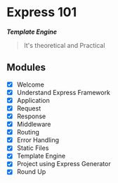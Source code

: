 # Express 101

**_Template Engine_**

> It's theoretical and Practical

## Modules

- [x] Welcome
- [x] Understand Express Framework
- [x] Application
- [x] Request
- [x] Response
- [x] Middleware
- [x] Routing
- [x] Error Handling
- [x] Static Files
- [x] Template Engine
- [x] Project using Express Generator
- [x] Round Up
